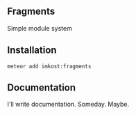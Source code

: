 ## Fragments

Simple module system

## Installation

```
meteor add imkost:fragments
```

## Documentation

I'll write documentation. Someday. Maybe.

<!--
What is a fragment?
Fragment is just a piece of javascript code wrapped in `f` function.

Fragments are similar to AMD but with a little bit different logic.

Full syntax:

f(moduleName, dependencies, action)
   |               |           |
 String   Array of strings   Function

but can be used in different ways:

f(moduleName, dependencies, action)
f(moduleName, action)
f(moduleName)
f(dependencies, action)
f(action)

## Caveats

This package is written in ES6, so you need to upgrade your Meteor to 1.2 release candidate:

```
meteor update --release METEOR@1.2-rc.11
```

## How to use

There is global object `modules`:

```javascript
// modules == {}
```

Register fragment `foo`:

```javascript
// modules == {}

f('foo');

// modules == { foo: {} }
```

Define some field for `foo` module:

```javascript
// modules == {}

f('foo', function() {
  this.bar = 'baz';
});

// modules == { foo: { bar: 'baz' } }
```

Now let's create another module, which uses foo's `bar` variable:

```javascript
// modules == {}

f('foo', function() {
  this.bar = 'baz';
});

// modules == { foo: { bar: 'baz' } }

// Use `foo.bar` as `bar` variable
f([ 'foo.bar' ], function(bar) {
  console.log(bar); // => 'baz'
});
```




## Lets talk

*— What? Yet another module system?*

Well ... yeah. For today, Meteor does not play well with any kind of modules (es6/amd/commonjs). Fragments are not better, than other module systems. Fragments will be deprecated someday. But for now it's a very easy-to-use solution for Meteor.

*— Ok, how can I use fragments?*

First, install:

```
meteor add imkost:fragments
```

Then you can use global function `f` to register fragments:

```
f(fragmentName, [dependencies...,] action)
      |               |             |
   String          Strings       Function
```

*— I want to see how to use it, not syntax!*

Calm down and look:

```javascript
// Here we describe fragment `collections` which will have one field, `Posts`
f('collections', function() {
  this.Posts = new Mongo.Collection('Posts');
});

// Here we describe fragment `postMethods` which will have one method, `removePost`
f('postMethods'        // <- fragment's name
, 'collections.Posts'  // <- dependency
, function(Posts) {    // <- action
  this.removePost = function(id) {
    Posts.update(id, { $set: { removed: true } });
  };
});
```

In this example, we have two fragments: `collections` and `postMethods`.

Fragment `collections` has one field (`Posts`) and fragment `postMethods` has one method (`removePost`). These fields and methods can be used by other fragments. Fragment `postMethods` uses field `Posts` of `collections` fragment.

*— It looks very like AMD*

Yes! But with a little bit different syntax and logic. With fragments, we operate on fields and methods and don't have to know anything about file paths.

*— And what about load order? What if fragment A uses fragment B, but fragment B is loaded earlier?*

It has no matter in which order fragments were described. They are smart enough to resolve their dependencies and to be executed in right order. So, in your example, fragment A will be executed before fragment B even if B was loaded earlier. That is a really cool thing about fragments: **no load order pain**.

*— Sounds good. What else should I know?*

Let me show and example:

```javascript
f('collections', function() {
  this.Posts = new Mongo.Collection('Posts');
});

// fragment B
f('posts'
, 'collections.Posts'
, 'collections.Comments'
, function(Posts, Comments) {
  // register helpers
});

// fragment C
f('posts'
, 'collections.Posts'
, 'collections.Comments'
, function(Posts, Comments) {
  // register events
});

// fragment D
f('collections', function() {
  this.Comments = new Mongo.Collection('Comments');
});
```

After executing, `collections` fragment will have two fields: `Posts` and `Comments`. Execution order will be: fragment A, fragment C, fragment B.

Additionally, you can use dot-notation to make your fragments more meaningful



Additionally, you can use dot-notation to describe your

-->
<!--

Glad you ask! Look:

```javascript
f('collections', function() {
  this.Posts = new Mongo.Collection('posts');
});

f('postMethods'
, 'collections.Posts'
, function(Posts) {

  this.removePost = function(id) {
    Posts.update(id, { $set: { removed: true } });
  };

});

f('postView'
, 'postMethods.removePost'
, function(removePost) {

  Template.postView.events({
    'click .postView__remove': function() {
      removePost(this._id);
    }
  });

});
```

---

### *– I don't understand*

> I see. There is a special function f, which registers fragments. First argument is fragment's name. Then you define dependencies which are mapped to last-argument function:
 f(name, deps..., action)
    |        |      |
  String  Strings  Function

That's absolutely right.

---

### *— Can I define fragments in different files?*

Yes. Even more. It's recommended to write fragments in separate files.

---

### *— And what about file load order?*

It does not matter in which order files are loaded. Fragments are smart, they will be executed in right order.

---

### *– It looks pretty similar to AMD*

Yes, but with more simple syntax.

>




https://github.com/meteor-rocket/module
https://github.com/vazco/universe-modules/

to be honest, I didn't try them. I just read docs.

And as I see they force to do some configuration, they use words like npm, cli, webpack, SystemJs to just describe how to use these pacakages. Also, they force to create special names for files (like `*.entry.js`). Also load order is still important.

I don't say they are bad. They are just not so easy as I would like them to be.

Fragments are easy. No configuration needed. Load order does not matter, fragments resolve dependencies behind the scene. And is's just 2kb minified.

-->
